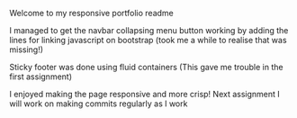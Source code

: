 Welcome to my responsive portfolio readme

I managed to get the navbar collapsing menu button working by adding the lines for linking javascript on bootstrap (took me a while to realise that was missing!)

Sticky footer was done using fluid containers (This gave me trouble in the first assignment)

I enjoyed making the page responsive and more crisp! Next assignment I will work on making commits regularly as I work
